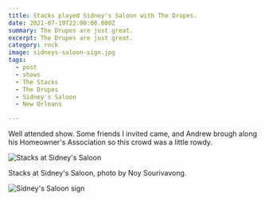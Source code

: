 ```yaml
---
title: Stacks played Sidney's Saloon with The Drupes.
date: 2021-07-10T22:00:00.000Z
summary: The Drupes are just great.
excerpt: The Drupes are just great.
category: rock
image: sidneys-saloon-sign.jpg
tags:
  - post 
  - shows
  - The Stacks
  - The Drupes
  - Sidney's Saloon
  - New Orleans

---
```


Well attended show. Some friends I invited came, and Andrew brough along his Homeowner's Association so this crowd was a little rowdy.

![Stacks at Sidney's Saloon](/static/images/stacks-sidneys-by-noy-jul-10-2021.jpg "Stacks at Sidney's Saloon")

Stacks at Sidney's Saloon, photo by Noy Sourivavong.


![Sidney's Saloon sign](/static/images/sidneys-saloon-sign.jpg "Sidney's Saloon sign")